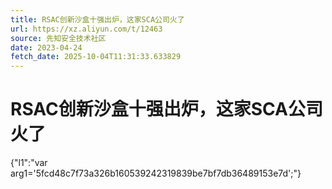 ```yaml
---
title: RSAC创新沙盒十强出炉，这家SCA公司火了
url: https://xz.aliyun.com/t/12463
source: 先知安全技术社区
date: 2023-04-24
fetch_date: 2025-10-04T11:31:33.633829
---
```


# RSAC创新沙盒十强出炉，这家SCA公司火了

{"l1":"var arg1='5fcd48c7f73a326b160539242319839be7bf7db36489153e7d';"}